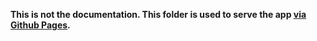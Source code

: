 **This is not the documentation. This folder is used to serve the app [via Github Pages](https://docs.github.com/en/pages/getting-started-with-github-pages/configuring-a-publishing-source-for-your-github-pages-site).**
